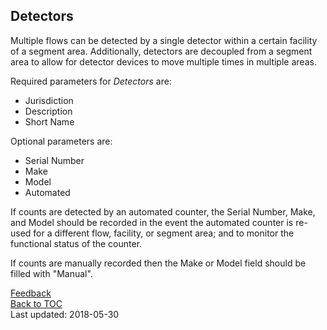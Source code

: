 ## Detectors

Multiple flows can be detected by a single detector within a certain facility of a segment area. Additionally, detectors are decoupled from a segment area to allow for detector devices to move multiple times in multiple areas.

Required parameters for _Detectors_ are:

* Jurisdiction
* Description
* Short Name

Optional parameters are:
* Serial Number
* Make
* Model
* Automated

If counts are detected by an automated counter, the Serial Number, Make, and Model should be recorded in the event the automated counter is re-used for a different flow, facility, or segment area; and to monitor the functional status of the counter.

If counts are manually recorded then the Make or Model field should be filled with "Manual".



[Feedback](https://github.com/PSUTrec/documentation/issues)  
[Back to TOC](https://github.com/PSUTrec/documentation)  
Last updated: 2018-05-30
